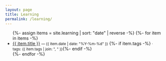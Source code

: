 ```yaml
---
layout: page
title: Learning
permalink: /learning/
---
```


<ul>
  {%- assign items = site.learning | sort: "date" | reverse -%}
  {%- for item in items -%}
    <li>
      <a href="{{ item.url | relative_url }}">{{ item.title }}</a>
      <small> — {{ item.date | date: "%Y-%m-%d" }}</small>
      {%- if item.tags -%}<small> · tags: {{ item.tags | join: ", " }}</small>{%- endif -%}
    </li>
  {%- endfor -%}
</ul>
